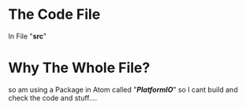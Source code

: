 # The Code File
In File "**src**"

# Why The Whole File?
so am using a Package in Atom called "***PlatformIO***" so I cant build and check the code and stuff....
